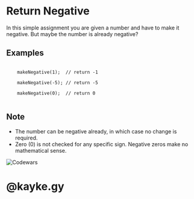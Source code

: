 
<h1>Return Negative</h1>

<p>
In this simple assignment you are given a number and have to make it negative. But maybe the number is already negative?
</p>

<h2>Examples</h2>

<code> 
    makeNegative(1);  // return -1  <br>
    makeNegative(-5); // return -5  <br>
    makeNegative(0);  // return 0   <br>
</code>

<h2>Note</h2>
<ul>
    <li>The number can be negative already, in which case no change is required.</li>
    <li>Zero (0) is not checked for any specific sign. Negative zeros make no mathematical sense.</li>
</ul>

![Codewars](https://www.codewars.com/users/kaykesandes/badges/large)
# __@kayke.gy__